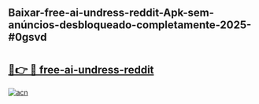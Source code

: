 ## Baixar-free-ai-undress-reddit-Apk-sem-anúncios-desbloqueado-completamente-2025-#0gsvd

# <h2><a href="https://ainizakaria.my?title=free-ai-undress-reddit&ref=22M">🔗👉 🔴 free-ai-undress-reddit</a></h2>

[![acn](https://github.com/user-attachments/assets/0f9c940e-d8b0-45ae-aac7-cd30a18b3e1c)](https://ainizakaria.my?title=free-ai-undress-reddit&ref=22M)

